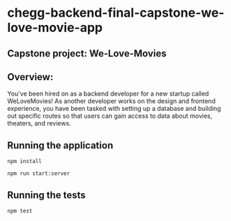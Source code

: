 # chegg-backend-final-capstone-we-love-movie-app
## Capstone project: We-Love-Movies

## Overview:

You've been hired on as a backend developer for a new startup called WeLoveMovies! As another developer works on the design and frontend experience, you have been tasked with setting up a database and building out specific routes so that users can gain access to data about movies, theaters, and reviews.

## Running the application
`npm install`

`npm run start:server`

## Running the tests

`npm test`

